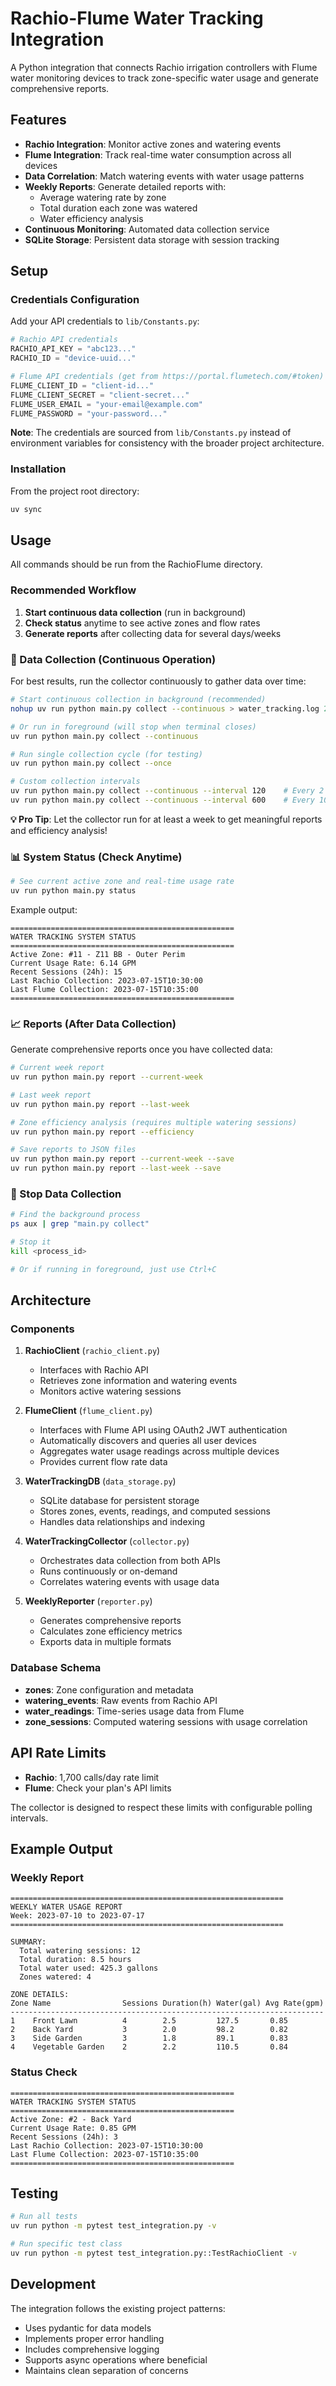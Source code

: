 # Rachio-Flume Water Tracking Integration

A Python integration that connects Rachio irrigation controllers with Flume water monitoring devices to track zone-specific water usage and generate comprehensive reports.

## Features

- **Rachio Integration**: Monitor active zones and watering events
- **Flume Integration**: Track real-time water consumption across all devices
- **Data Correlation**: Match watering events with water usage patterns
- **Weekly Reports**: Generate detailed reports with:
  - Average watering rate by zone
  - Total duration each zone was watered
  - Water efficiency analysis
- **Continuous Monitoring**: Automated data collection service
- **SQLite Storage**: Persistent data storage with session tracking

## Setup

### Credentials Configuration

Add your API credentials to `lib/Constants.py`:

```python
# Rachio API credentials  
RACHIO_API_KEY = "abc123..."
RACHIO_ID = "device-uuid..."

# Flume API credentials (get from https://portal.flumetech.com/#token)
FLUME_CLIENT_ID = "client-id..."  
FLUME_CLIENT_SECRET = "client-secret..."
FLUME_USER_EMAIL = "your-email@example.com"
FLUME_PASSWORD = "your-password..."
```

**Note**: The credentials are sourced from `lib/Constants.py` instead of environment variables for consistency with the broader project architecture.

### Installation

From the project root directory:

```bash
uv sync
```

## Usage

All commands should be run from the RachioFlume directory.

### Recommended Workflow

1. **Start continuous data collection** (run in background)
2. **Check status** anytime to see active zones and flow rates  
3. **Generate reports** after collecting data for several days/weeks

### 🔄 Data Collection (Continuous Operation)

For best results, run the collector continuously to gather data over time:

```bash
# Start continuous collection in background (recommended)
nohup uv run python main.py collect --continuous > water_tracking.log 2>&1 &

# Or run in foreground (will stop when terminal closes)
uv run python main.py collect --continuous

# Run single collection cycle (for testing)
uv run python main.py collect --once

# Custom collection intervals
uv run python main.py collect --continuous --interval 120    # Every 2 minutes
uv run python main.py collect --continuous --interval 600    # Every 10 minutes (default: 300)
```

**💡 Pro Tip**: Let the collector run for at least a week to get meaningful reports and efficiency analysis!

### 📊 System Status (Check Anytime)

```bash
# See current active zone and real-time usage rate
uv run python main.py status
```

Example output:
```
==================================================
WATER TRACKING SYSTEM STATUS
==================================================
Active Zone: #11 - Z11 BB - Outer Perim
Current Usage Rate: 6.14 GPM
Recent Sessions (24h): 15
Last Rachio Collection: 2023-07-15T10:30:00
Last Flume Collection: 2023-07-15T10:35:00
==================================================
```

### 📈 Reports (After Data Collection)

Generate comprehensive reports once you have collected data:

```bash
# Current week report
uv run python main.py report --current-week

# Last week report  
uv run python main.py report --last-week

# Zone efficiency analysis (requires multiple watering sessions)
uv run python main.py report --efficiency

# Save reports to JSON files
uv run python main.py report --current-week --save
uv run python main.py report --last-week --save
```

### 🛑 Stop Data Collection

```bash
# Find the background process
ps aux | grep "main.py collect"

# Stop it
kill <process_id>

# Or if running in foreground, just use Ctrl+C
```

## Architecture

### Components

1. **RachioClient** (`rachio_client.py`)
   - Interfaces with Rachio API
   - Retrieves zone information and watering events
   - Monitors active watering sessions

2. **FlumeClient** (`flume_client.py`)
   - Interfaces with Flume API using OAuth2 JWT authentication
   - Automatically discovers and queries all user devices
   - Aggregates water usage readings across multiple devices
   - Provides current flow rate data

3. **WaterTrackingDB** (`data_storage.py`)
   - SQLite database for persistent storage
   - Stores zones, events, readings, and computed sessions
   - Handles data relationships and indexing

4. **WaterTrackingCollector** (`collector.py`)
   - Orchestrates data collection from both APIs
   - Runs continuously or on-demand
   - Correlates watering events with usage data

5. **WeeklyReporter** (`reporter.py`)
   - Generates comprehensive reports
   - Calculates zone efficiency metrics
   - Exports data in multiple formats

### Database Schema

- **zones**: Zone configuration and metadata
- **watering_events**: Raw events from Rachio API
- **water_readings**: Time-series usage data from Flume
- **zone_sessions**: Computed watering sessions with usage correlation

## API Rate Limits

- **Rachio**: 1,700 calls/day rate limit
- **Flume**: Check your plan's API limits

The collector is designed to respect these limits with configurable polling intervals.

## Example Output

### Weekly Report
```
=============================================================
WEEKLY WATER USAGE REPORT
Week: 2023-07-10 to 2023-07-17
=============================================================

SUMMARY:
  Total watering sessions: 12
  Total duration: 8.5 hours
  Total water used: 425.3 gallons
  Zones watered: 4

ZONE DETAILS:
Zone Name                Sessions Duration(h) Water(gal) Avg Rate(gpm)
----------------------------------------------------------------------
1    Front Lawn          4        2.5         127.5       0.85
2    Back Yard           3        2.0         98.2        0.82
3    Side Garden         3        1.8         89.1        0.83
4    Vegetable Garden    2        2.2         110.5       0.84
```

### Status Check
```
==================================================
WATER TRACKING SYSTEM STATUS
==================================================
Active Zone: #2 - Back Yard
Current Usage Rate: 0.85 GPM
Recent Sessions (24h): 3
Last Rachio Collection: 2023-07-15T10:30:00
Last Flume Collection: 2023-07-15T10:35:00
==================================================
```

## Testing

```bash
# Run all tests
uv run python -m pytest test_integration.py -v

# Run specific test class
uv run python -m pytest test_integration.py::TestRachioClient -v
```

## Development

The integration follows the existing project patterns:
- Uses pydantic for data models
- Implements proper error handling
- Includes comprehensive logging
- Supports async operations where beneficial
- Maintains clean separation of concerns